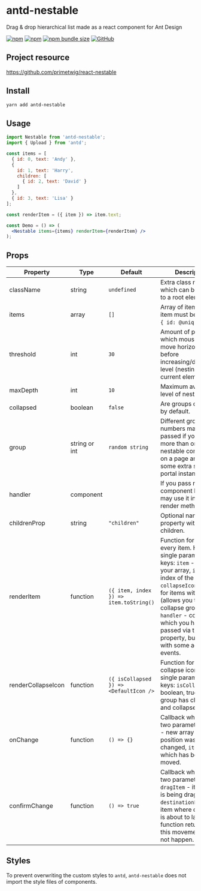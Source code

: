 # antd-nestable
Drag & drop hierarchical list made as a react component for Ant Design

[![npm](https://img.shields.io/npm/v/antd-nestable.svg?style=flat-square)](https://www.npmjs.com/package/antd-nestable)
[![npm](https://img.shields.io/npm/dt/antd-nestable?style=flat-square)](https://www.npmtrends.com/antd-nestable)
[![npm bundle size](https://img.shields.io/bundlephobia/minzip/antd-nestable?style=flat-square)](https://bundlephobia.com/result?p=antd-nestable)
[![GitHub](https://img.shields.io/github/license/nanxiaobei/antd-nestable?style=flat-square)](https://github.com/nanxiaobei/antd-nestable/blob/master/LICENSE)

## Project resource
https://github.com/primetwig/react-nestable

## Install

```sh
yarn add antd-nestable
```

## Usage

```jsx harmony
import Nestable from 'antd-nestable';
import { Upload } from 'antd';

const items = [
  { id: 0, text: 'Andy' },
  {
    id: 1, text: 'Harry',
    children: [
      { id: 2, text: 'David' }
    ]
  },
  { id: 3, text: 'Lisa' }
];

const renderItem = ({ item }) => item.text;

const Demo = () => (
  <Nestable items={items} renderItem={renderItem} />
);
```

## Props

| Property | Type | Default | Description |
|----------|------|---------|-------------|
| className | string | `undefined` | Extra class name which can be passed to a root element. |
| items | array | `[]` | Array of items. Every item must be of shape `{ id: @uniq }`. |
| threshold | int | `30` | Amount of pixels which mouse should move horizontally before increasing/decreasing level (nesting) of current element. |
| maxDepth | int | `10` | Maximum available level of nesting. |
| collapsed | boolean | `false` | Are groups collapsed by default. |
| group | string or int | `random string` | Different group numbers may be passed if you have more than one nestable component on a page and want some extra styles for portal instances. |
| handler | component | | If you pass react component here, you may use it in your render method. |
| childrenProp | string | `"children"` | Optional name of property with children. |
| renderItem | function | `({ item, index }) => item.toString()` | Function for rendering every item. Has a single parameter with keys: `item` - item from your array, `index` - index of the item, `collapseIcon` - icon for items with children (allows you to collapse group), `handler` - component which you have passed via the same property, but covered with some additional events. |
| renderCollapseIcon | function | `({ isCollapsed }) => <DefaultIcon />` | Function for rendering collapse icon. Has a single parameter with keys: `isCollapsed` - boolean, true if this group has children and collapsed. |
| onChange | function | `() => {}` | Callback which has two parameters: `items` - new array after position was changed, `item` - item which has been moved. |
| confirmChange | function | `() => true` | Callback which has two parameters: `dragItem` - item which is being dragged, `destinationParent` - item where dragItem is about to land. Let function return false if this movement should not happen. |

## Styles

To prevent overwriting the custom styles to `antd`, `antd-nestable` does not import the style files of components.